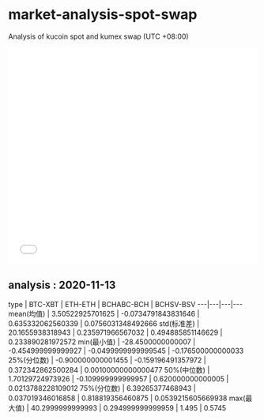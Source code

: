 # market-analysis-spot-swap
Analysis of kucoin spot and kumex swap (UTC +08:00)

<iframe width="100%" height="440" src="./data.html" frameborder="no" border="0" scrolling="no"></iframe>

## analysis : 2020-11-13

type | BTC-XBT | ETH-ETH | BCHABC-BCH | BCHSV-BSV 
---|---|---|---
mean(均值) | 3.50522925701625 | -0.0734791843831646 | 0.635332062560339 | 0.0756031348492666
std(标准差) | 20.1655938318943 | 0.235971966567032 | 0.494885851146629 | 0.233890281972572
min(最小值) | -28.4500000000007 | -0.454999999999927 | -0.0499999999999545 | -0.176500000000033
25%(分位数) | -0.900000000001455 | -0.159196491357972 | 0.372342862500284 | 0.00100000000000477
50%(中位数) | 1.70129724973926 | -0.109999999999957 | 0.620000000000005 | 0.0213788228109012
75%(分位数) | 6.39265377468943 | 0.037019346016858 | 0.818819356460875 | 0.0539215605669938
max(最大值) | 40.2999999999993 | 0.294999999999959 | 1.495 | 0.5745
